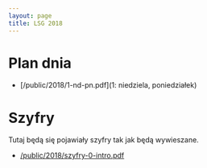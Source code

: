 ```yaml
---
layout: page
title: LSG 2018
---
```


# Plan dnia

- [/public/2018/1-nd-pn.pdf](1: niedziela, poniedziałek)

# Szyfry

Tutaj będą się pojawiały szyfry tak jak będą wywieszane.

- [/public/2018/szyfry-0-intro.pdf](Instrukcje)
